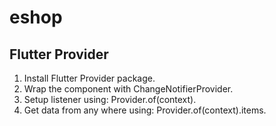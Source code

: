 # eshop

## Flutter Provider

1. Install Flutter Provider package.
2. Wrap the component with ChangeNotifierProvider.
3. Setup listener using: Provider.of<Products>(context).
4. Get data from any where using: Provider.of<Products>(context).items.